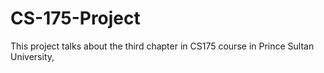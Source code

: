 # CS-175-Project
This project talks about the third chapter in CS175 course in Prince Sultan University,
